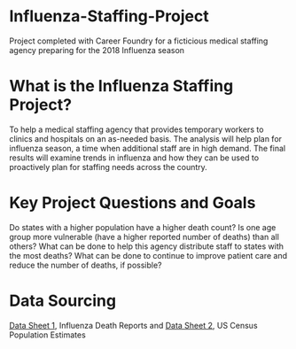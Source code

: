 # Influenza-Staffing-Project
Project completed with Career Foundry for a ficticious medical staffing agency preparing for the 2018 Influenza season
# What is the Influenza Staffing Project?
To help a medical staffing agency that provides temporary workers to clinics
and hospitals on an as-needed basis. The analysis will help plan for influenza
season, a time when additional staff are in high demand. The final results will
examine trends in influenza and how they can be used to proactively plan for
staffing needs across the country.
# Key Project Questions and Goals
Do states with a higher population have a higher death count? Is one age group more vulnerable (have a higher reported number of deaths) than all others? What can be done to help this agency distribute staff to states with the most deaths? What can be done to continue to improve patient care and reduce the number of deaths, if possible?
# Data Sourcing 
[Data Sheet 1](https://coach-courses-us.s3.amazonaws.com/public/courses/da_program/CDC_Influenza_Deaths_edited.xlsx), Influenza Death Reports and 
[Data Sheet 2](https://coach-courses-us.s3.amazonaws.com/public/courses/data-immersion/A1-A2_Influenza_Project/Census_Population_transformed_202101.csv), US Census Population Estimates
